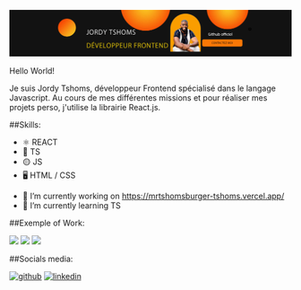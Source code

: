 ![I'm a frontend developer](banner-orange-github.jpg)

Hello World! 

Je suis Jordy Tshoms, développeur Frontend spécialisé dans le langage Javascript. 
Au cours de mes différentes missions et pour réaliser mes projets perso, j'utilise la librairie React.js.

##Skills: 

* ⚛️ REACT
* 🔵 TS
* 🟡 JS
* 🖥️ HTML / CSS

- 🔭 I’m currently working on https://mrtshomsburger-tshoms.vercel.app/ 
- 🌱 I’m currently learning TS


##Exemple of Work:

<img src="https://media.licdn.com/dms/image/D4E2DAQHPkt5dEIYpVA/profile-treasury-image-shrink_800_800/0/1691363332945?e=1694098800&v=beta&t=0nFN-s3grkf19h12mnmaw9_RkFY_6tCvmx5DyGKire4" width="256" /> <img src="https://media.licdn.com/dms/image/D4E2DAQHPkt5dEIYpVA/profile-treasury-image-shrink_800_800/0/1691363332945?e=1692313200&v=beta&t=P7M7ugAnyFNIojbVjgzNYiSVQLoRjQpttT9qM5Jfl4c" width="256" /> <img src="https://media.licdn.com/dms/image/D4D2DAQHoWG2ZhN0QMg/profile-treasury-image-shrink_800_800/0/1691422408976?e=1692050400&v=beta&t=OWGHC8TxMm9J-kL-zZVYxzySHoV_LYrnr1tY2hsHfPQ" width="256" />


##Socials media:

[<img src='https://cdn.jsdelivr.net/npm/simple-icons@3.0.1/icons/github.svg' alt='github' height='40'>](https://github.com/Tshoms)    [<img src='https://cdn.jsdelivr.net/npm/simple-icons@3.0.1/icons/linkedin.svg' alt='linkedin' height='40'>](https://www.linkedin.com/in/jordy-tshoms-6b27521a2/)  

